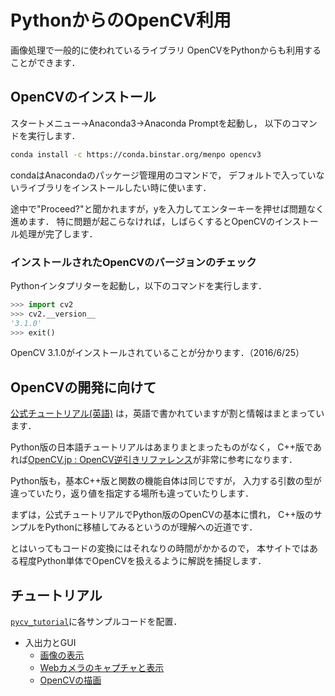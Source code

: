 PythonからのOpenCV利用
====

画像処理で一般的に使われているライブラリ OpenCVをPythonからも利用することができます．

## OpenCVのインストール

スタートメニュー->Anaconda3->Anaconda Promptを起動し，
以下のコマンドを実行します．

``` bash
conda install -c https://conda.binstar.org/menpo opencv3
```

condaはAnacondaのパッケージ管理用のコマンドで，
デフォルトで入っていないライブラリをインストールしたい時に使います．

途中で"Proceed?"と聞かれますが，yを入力してエンターキーを押せば問題なく進めます．
特に問題が起こらなければ，しばらくするとOpenCVのインストール処理が完了します．

### インストールされたOpenCVのバージョンのチェック

Pythonインタプリターを起動し，以下のコマンドを実行します．

``` Python
>>> import cv2
>>> cv2.__version__
'3.1.0'
>>> exit()
```

OpenCV 3.1.0がインストールされていることが分かります．（2016/6/25）

## OpenCVの開発に向けて

[公式チュートリアル(英語)](https://opencv-python-tutroals.readthedocs.io/en/latest/py_tutorials/py_tutorials.html)
は，英語で書かれていますが割と情報はまとまっています．

Python版の日本語チュートリアルはあまりまとまったものがなく，
C++版であれば[OpenCV.jp : OpenCV逆引きリファレンス](http://opencv.jp/cookbook/)が非常に参考になります．

Python版も，基本C++版と関数の機能自体は同じですが，
入力する引数の型が違っていたり，返り値を指定する場所も違っていたりします．

まずは，公式チュートリアルでPython版のOpenCVの基本に慣れ，
C++版のサンプルをPythonに移植してみるというのが理解への近道です．

とはいってもコードの変換にはそれなりの時間がかかるので，
本サイトではある程度Python単体でOpenCVを扱えるように解説を捕捉します．

## チュートリアル

[```pycv_tutorial```](pycv_tutorial)に各サンプルコードを配置．

* 入出力とGUI
    - [画像の表示](pycv_tutorial/display_image.md)
    - [Webカメラのキャプチャと表示](pycv_tutorial/video_capture.md)
    - [OpenCVの描画](pycv_tutorial/drawing.md)